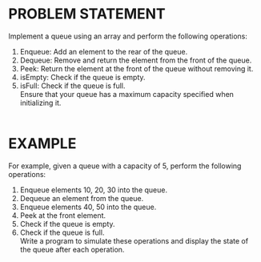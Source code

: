 # PROBLEM STATEMENT
Implement a queue using an array and perform the following operations:<br>
1. Enqueue: Add an element to the rear of the queue.<br>
2. Dequeue: Remove and return the element from the front of the queue.<br>
3. Peek: Return the element at the front of the queue without removing it.<br>
4. isEmpty: Check if the queue is empty.<br>
5. isFull: Check if the queue is full.<br>Ensure that your queue has a maximum capacity specified when initializing it.<br><br>

# EXAMPLE<br>
For example, given a queue with a capacity of 5, perform the following operations:<br>
1. Enqueue elements 10, 20, 30 into the queue.<br>
2. Dequeue an element from the queue.<br>
3. Enqueue elements 40, 50 into the queue.<br>
4. Peek at the front element.<br>
5. Check if the queue is empty.<br>
6. Check if the queue is full.<br>
Write a program to simulate these operations and display the state of the queue after each operation.
